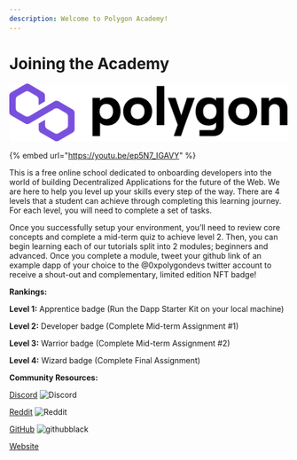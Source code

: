 ```yaml
---
description: Welcome to Polygon Academy!
---
```


# Joining the Academy

![](.gitbook/assets/polygon-logo.png)

{% embed url="https://youtu.be/ep5N7_IGAVY" %}

This is a free online school dedicated to onboarding developers into the world of building Decentralized Applications for the future of the Web. We are here to help you level up your skills every step of the way. There are 4 levels that a student can achieve through completing this learning journey. For each level, you will need to complete a set of tasks.

Once you successfully setup your environment, you’ll need to review core concepts and complete a mid-term quiz to achieve level 2. Then, you can begin learning each of our tutorials split into 2 modules; beginners and advanced. Once you complete a module, tweet your github link of an example dapp of your choice to the @0xpolygondevs twitter account to receive a shout-out and complementary, limited edition NFT badge!

**Rankings:**

**Level 1:** Apprentice badge (Run the Dapp Starter Kit on your local machine)

**Level 2:** Developer badge (Complete Mid-term Assignment #1)

**Level 3:** Warrior badge (Complete Mid-term Assignment #2)

**Level 4:** Wizard badge (Complete Final Assignment)

**Community Resources:**

[Discord](https://discord.com/invite/XvpHAxZ)  ![Discord](https://emoji.gg/assets/emoji/5244-discord.png)

[Reddit](https://www.reddit.com/r/0xPolygon/) ![Reddit](https://emoji.gg/assets/emoji/9100-reddit.png)

[GitHub](https://github.com/maticnetwork/) ![githubblack](https://emoji.gg/assets/emoji/6705-githubblack.png)

[Website](https://polygon.technology)

